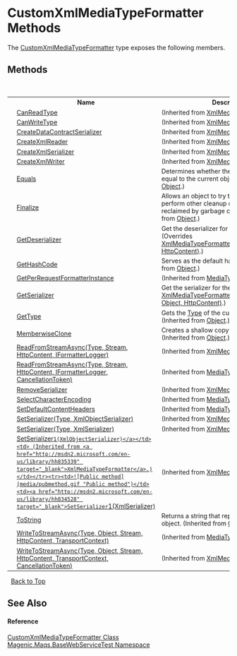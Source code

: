 # CustomXmlMediaTypeFormatter Methods
 

The <a href="MAQS_5/WebServices_AUTOGENERATED/CustomXmlMediaTypeFormatter_Class">CustomXmlMediaTypeFormatter</a> type exposes the following members.


## Methods
&nbsp;<table><tr><th></th><th>Name</th><th>Description</th></tr><tr><td>![Public method](media/pubmethod.gif "Public method")</td><td><a href="http://msdn2.microsoft.com/en-us/library/hh834470" target="_blank">CanReadType</a></td><td> (Inherited from <a href="http://msdn2.microsoft.com/en-us/library/hh835339" target="_blank">XmlMediaTypeFormatter</a>.)</td></tr><tr><td>![Public method](media/pubmethod.gif "Public method")</td><td><a href="http://msdn2.microsoft.com/en-us/library/hh834065" target="_blank">CanWriteType</a></td><td> (Inherited from <a href="http://msdn2.microsoft.com/en-us/library/hh835339" target="_blank">XmlMediaTypeFormatter</a>.)</td></tr><tr><td>![Public method](media/pubmethod.gif "Public method")</td><td><a href="http://msdn2.microsoft.com/en-us/library/dn573247" target="_blank">CreateDataContractSerializer</a></td><td> (Inherited from <a href="http://msdn2.microsoft.com/en-us/library/hh835339" target="_blank">XmlMediaTypeFormatter</a>.)</td></tr><tr><td>![Protected method](media/protmethod.gif "Protected method")</td><td><a href="http://msdn2.microsoft.com/en-us/library/dn314579" target="_blank">CreateXmlReader</a></td><td> (Inherited from <a href="http://msdn2.microsoft.com/en-us/library/hh835339" target="_blank">XmlMediaTypeFormatter</a>.)</td></tr><tr><td>![Public method](media/pubmethod.gif "Public method")</td><td><a href="http://msdn2.microsoft.com/en-us/library/dn573248" target="_blank">CreateXmlSerializer</a></td><td> (Inherited from <a href="http://msdn2.microsoft.com/en-us/library/hh835339" target="_blank">XmlMediaTypeFormatter</a>.)</td></tr><tr><td>![Protected method](media/protmethod.gif "Protected method")</td><td><a href="http://msdn2.microsoft.com/en-us/library/dn314582" target="_blank">CreateXmlWriter</a></td><td> (Inherited from <a href="http://msdn2.microsoft.com/en-us/library/hh835339" target="_blank">XmlMediaTypeFormatter</a>.)</td></tr><tr><td>![Public method](media/pubmethod.gif "Public method")</td><td><a href="http://msdn2.microsoft.com/en-us/library/bsc2ak47" target="_blank">Equals</a></td><td>
Determines whether the specified object is equal to the current object.
 (Inherited from <a href="http://msdn2.microsoft.com/en-us/library/e5kfa45b" target="_blank">Object</a>.)</td></tr><tr><td>![Protected method](media/protmethod.gif "Protected method")</td><td><a href="http://msdn2.microsoft.com/en-us/library/4k87zsw7" target="_blank">Finalize</a></td><td>
Allows an object to try to free resources and perform other cleanup operations before it is reclaimed by garbage collection.
 (Inherited from <a href="http://msdn2.microsoft.com/en-us/library/e5kfa45b" target="_blank">Object</a>.)</td></tr><tr><td>![Protected method](media/protmethod.gif "Protected method")</td><td><a href="MAQS_5/WebServices_AUTOGENERATED/CustomXmlMediaTypeFormatter-GetDeserializer_Method">GetDeserializer</a></td><td>
Get the deserializer for the given type
 (Overrides <a href="http://msdn2.microsoft.com/en-us/library/dn314584" target="_blank">XmlMediaTypeFormatter.GetDeserializer(Type, HttpContent)</a>.)</td></tr><tr><td>![Public method](media/pubmethod.gif "Public method")</td><td><a href="http://msdn2.microsoft.com/en-us/library/zdee4b3y" target="_blank">GetHashCode</a></td><td>
Serves as the default hash function.
 (Inherited from <a href="http://msdn2.microsoft.com/en-us/library/e5kfa45b" target="_blank">Object</a>.)</td></tr><tr><td>![Public method](media/pubmethod.gif "Public method")</td><td><a href="http://msdn2.microsoft.com/en-us/library/hh943880" target="_blank">GetPerRequestFormatterInstance</a></td><td> (Inherited from <a href="http://msdn2.microsoft.com/en-us/library/hh834436" target="_blank">MediaTypeFormatter</a>.)</td></tr><tr><td>![Protected method](media/protmethod.gif "Protected method")</td><td><a href="MAQS_5/WebServices_AUTOGENERATED/CustomXmlMediaTypeFormatter-GetSerializer_Method">GetSerializer</a></td><td>
Get the serializer for the given type
 (Overrides <a href="http://msdn2.microsoft.com/en-us/library/dn314587" target="_blank">XmlMediaTypeFormatter.GetSerializer(Type, Object, HttpContent)</a>.)</td></tr><tr><td>![Public method](media/pubmethod.gif "Public method")</td><td><a href="http://msdn2.microsoft.com/en-us/library/dfwy45w9" target="_blank">GetType</a></td><td>
Gets the <a href="http://msdn2.microsoft.com/en-us/library/42892f65" target="_blank">Type</a> of the current instance.
 (Inherited from <a href="http://msdn2.microsoft.com/en-us/library/e5kfa45b" target="_blank">Object</a>.)</td></tr><tr><td>![Protected method](media/protmethod.gif "Protected method")</td><td><a href="http://msdn2.microsoft.com/en-us/library/57ctke0a" target="_blank">MemberwiseClone</a></td><td>
Creates a shallow copy of the current <a href="http://msdn2.microsoft.com/en-us/library/e5kfa45b" target="_blank">Object</a>.
 (Inherited from <a href="http://msdn2.microsoft.com/en-us/library/e5kfa45b" target="_blank">Object</a>.)</td></tr><tr><td>![Public method](media/pubmethod.gif "Public method")</td><td><a href="http://msdn2.microsoft.com/en-us/library/jj127033" target="_blank">ReadFromStreamAsync(Type, Stream, HttpContent, IFormatterLogger)</a></td><td> (Inherited from <a href="http://msdn2.microsoft.com/en-us/library/hh835339" target="_blank">XmlMediaTypeFormatter</a>.)</td></tr><tr><td>![Public method](media/pubmethod.gif "Public method")</td><td><a href="http://msdn2.microsoft.com/en-us/library/dn479100" target="_blank">ReadFromStreamAsync(Type, Stream, HttpContent, IFormatterLogger, CancellationToken)</a></td><td> (Inherited from <a href="http://msdn2.microsoft.com/en-us/library/hh834436" target="_blank">MediaTypeFormatter</a>.)</td></tr><tr><td>![Public method](media/pubmethod.gif "Public method")</td><td><a href="http://msdn2.microsoft.com/en-us/library/hh835228" target="_blank">RemoveSerializer</a></td><td> (Inherited from <a href="http://msdn2.microsoft.com/en-us/library/hh835339" target="_blank">XmlMediaTypeFormatter</a>.)</td></tr><tr><td>![Public method](media/pubmethod.gif "Public method")</td><td><a href="http://msdn2.microsoft.com/en-us/library/hh969054" target="_blank">SelectCharacterEncoding</a></td><td> (Inherited from <a href="http://msdn2.microsoft.com/en-us/library/hh834436" target="_blank">MediaTypeFormatter</a>.)</td></tr><tr><td>![Public method](media/pubmethod.gif "Public method")</td><td><a href="http://msdn2.microsoft.com/en-us/library/jj128121" target="_blank">SetDefaultContentHeaders</a></td><td> (Inherited from <a href="http://msdn2.microsoft.com/en-us/library/hh834436" target="_blank">MediaTypeFormatter</a>.)</td></tr><tr><td>![Public method](media/pubmethod.gif "Public method")</td><td><a href="http://msdn2.microsoft.com/en-us/library/hh834197" target="_blank">SetSerializer(Type, XmlObjectSerializer)</a></td><td> (Inherited from <a href="http://msdn2.microsoft.com/en-us/library/hh835339" target="_blank">XmlMediaTypeFormatter</a>.)</td></tr><tr><td>![Public method](media/pubmethod.gif "Public method")</td><td><a href="http://msdn2.microsoft.com/en-us/library/hh835254" target="_blank">SetSerializer(Type, XmlSerializer)</a></td><td> (Inherited from <a href="http://msdn2.microsoft.com/en-us/library/hh835339" target="_blank">XmlMediaTypeFormatter</a>.)</td></tr><tr><td>![Public method](media/pubmethod.gif "Public method")</td><td><a href="http://msdn2.microsoft.com/en-us/library/hh835789" target="_blank">SetSerializer``1(XmlObjectSerializer)</a></td><td> (Inherited from <a href="http://msdn2.microsoft.com/en-us/library/hh835339" target="_blank">XmlMediaTypeFormatter</a>.)</td></tr><tr><td>![Public method](media/pubmethod.gif "Public method")</td><td><a href="http://msdn2.microsoft.com/en-us/library/hh834528" target="_blank">SetSerializer``1(XmlSerializer)</a></td><td> (Inherited from <a href="http://msdn2.microsoft.com/en-us/library/hh835339" target="_blank">XmlMediaTypeFormatter</a>.)</td></tr><tr><td>![Public method](media/pubmethod.gif "Public method")</td><td><a href="http://msdn2.microsoft.com/en-us/library/7bxwbwt2" target="_blank">ToString</a></td><td>
Returns a string that represents the current object.
 (Inherited from <a href="http://msdn2.microsoft.com/en-us/library/e5kfa45b" target="_blank">Object</a>.)</td></tr><tr><td>![Public method](media/pubmethod.gif "Public method")</td><td><a href="http://msdn2.microsoft.com/en-us/library/jj127042" target="_blank">WriteToStreamAsync(Type, Object, Stream, HttpContent, TransportContext)</a></td><td> (Inherited from <a href="http://msdn2.microsoft.com/en-us/library/hh834436" target="_blank">MediaTypeFormatter</a>.)</td></tr><tr><td>![Public method](media/pubmethod.gif "Public method")</td><td><a href="http://msdn2.microsoft.com/en-us/library/dn551215" target="_blank">WriteToStreamAsync(Type, Object, Stream, HttpContent, TransportContext, CancellationToken)</a></td><td> (Inherited from <a href="http://msdn2.microsoft.com/en-us/library/hh835339" target="_blank">XmlMediaTypeFormatter</a>.)</td></tr></table>&nbsp;
<a href="#customxmlmediatypeformatter-methods">Back to Top</a>

## See Also


#### Reference
<a href="MAQS_5/WebServices_AUTOGENERATED/CustomXmlMediaTypeFormatter_Class">CustomXmlMediaTypeFormatter Class</a><br /><a href="MAQS_5/WebServices_AUTOGENERATED/Magenic-Maqs-BaseWebServiceTest_Namespace">Magenic.Maqs.BaseWebServiceTest Namespace</a><br />